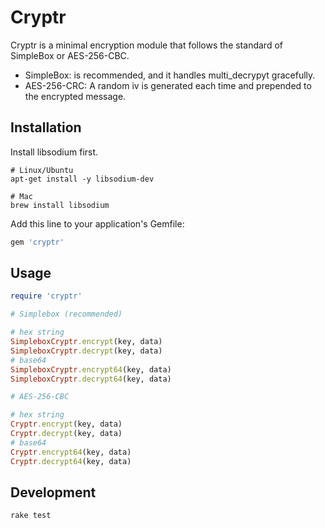 # Cryptr

Cryptr is a minimal encryption module that follows the standard of SimpleBox or AES-256-CBC.

- SimpleBox: is recommended, and it handles multi_decrypyt gracefully.
- AES-256-CRC: A random iv is generated each time and prepended to the encrypted message.

## Installation

Install libsodium first.

```
# Linux/Ubuntu
apt-get install -y libsodium-dev

# Mac
brew install libsodium
```

Add this line to your application's Gemfile:

```ruby
gem 'cryptr'
```

## Usage

```ruby
require 'cryptr'

# Simplebox (recommended)

# hex string
SimpleboxCryptr.encrypt(key, data)
SimpleboxCryptr.decrypt(key, data)
# base64
SimpleboxCryptr.encrypt64(key, data)
SimpleboxCryptr.decrypt64(key, data)

# AES-256-CBC

# hex string
Cryptr.encrypt(key, data)
Cryptr.decrypt(key, data)
# base64
Cryptr.encrypt64(key, data)
Cryptr.decrypt64(key, data)
```

## Development

```
rake test
```
